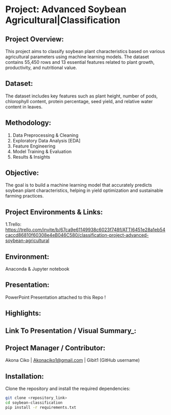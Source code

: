 # Project: Advanced Soybean Agricultural|Classification

## Project Overview:
This project aims to classify soybean plant characteristics based on various agricultural parameters using machine learning models. The dataset contains 55,450 rows and 13 essential features related to plant growth, productivity, and nutritional value.

## Dataset:
The dataset includes key features such as plant height, number of pods, chlorophyll content, protein percentage, seed yield, and relative water content in leaves.

## Methodology:
1. Data Preprocessing & Cleaning
2. Exploratory Data Analysis [EDA]
3. Feature Engineering
4. Model Training & Evaluation
5. Results & Insights

## Objective:
The goal is to build a machine learning model that accurately predicts soybean plant characteristics, helping in yield optimization and sustainable farming practices.

## Project Environments & Links:
1.Trello: https://trello.com/invite/b/67ca9e61149938c6023f748f/ATTI6451e28a1eb54caccd86810f60308e4eB046C580/classification-project-advanced-soybean-agricultural

## Environment: 
Anaconda & Jupyter notebook

## Presentation: 
PowerPoint Presentation attached to this Repo !

## Highlights:

## Link To Presentation / Visual Summary_:

## Project Manager / Contributor:
Akona Ciko | Akonaciko1@gmail.com | Gibit1 (GitHub username)

## Installation:
Clone the repository and install the required dependencies:

```bash
git clone <repository_link>
cd soybean-classification
pip install -r requirements.txt


